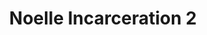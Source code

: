 ---
title: Noelle Incarceration 2
categories: ['incarceration']
contributors: terri and noelle
excerpt: >
  When they had thus persevered during eight days, a divine revelation came at length, in a dream, to a bishop of exemplary life, directing him to proceed in search of a certain shoemaker (whose name is not known) having only one eye, whom he should summon to the mountain, as a person capable of effecting its removal, through the divine grace.A great quot
image: noelle-incarceration-2-web.jpg
featured: true
---